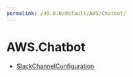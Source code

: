 ```yaml
---
permalink: /49.0.0/default/AWS/Chatbot/
---
```


# AWS.Chatbot



* [SlackChannelConfiguration](SlackChannelConfiguration.md)